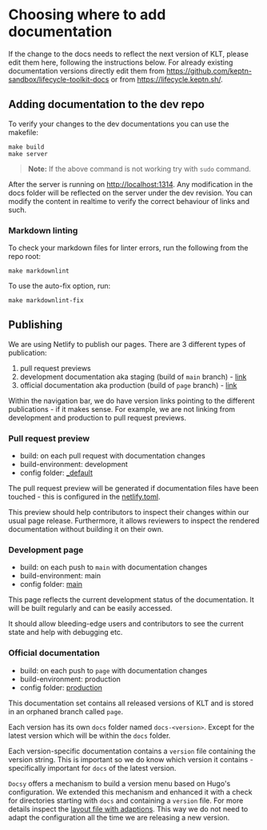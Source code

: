 # Choosing where to add documentation

If the change to the docs needs to reflect the next version of KLT, please edit them here, following the instructions
below.
For already existing documentation versions directly edit them
from <https://github.com/keptn-sandbox/lifecycle-toolkit-docs> or from <https://lifecycle.keptn.sh/>.

## Adding documentation to the dev repo

To verify your changes to the dev documentations you can use the makefile:

```shell
make build
make server
```

> **Note:**
If the above command is not working try with `sudo` command.

After the server is running on <http://localhost:1314>.
Any modification in the docs folder will be reflected on the server under the dev revision.
You can modify the content in realtime to verify the correct behaviour of links and such.

### Markdown linting

To check your markdown files for linter errors, run the following from the repo root:

```shell
make markdownlint
```

To use the auto-fix option, run:

```shell
make markdownlint-fix
```

## Publishing

We are using Netlify to publish our pages.
There are 3 different types of publication:

1. pull request previews
2. development documentation aka staging (build of `main` branch) - [link](https://main.lifecycle-test.keptn.sh)
3. official documentation aka production (build of `page` branch) - [link](https://lifecycle-test.keptn.sh)

Within the navigation bar, we do have version links pointing to the different publications - if it makes sense.
For example, we are not linking from development and production to pull request previews.

### Pull request preview

- build: on each pull request with documentation changes
- build-environment: development
- config folder: [_default](./config/_default/)

The pull request preview will be generated if documentation files have been touched - this is configured in the [netlify.toml](../netlify.toml).

This preview should help contributors to inspect their changes within our usual page release.
Furthermore, it allows reviewers to inspect the rendered documentation without building it on their own.

### Development page

- build: on each push to `main` with documentation changes
- build-environment: main
- config folder: [main](./config/staging/)

This page reflects the current development status of the documentation.
It will be built regularly and can be easily accessed.

It should allow bleeding-edge users and contributors to see the current state and help with debugging etc.

### Official documentation

- build: on each push to `page` with documentation changes
- build-environment: production
- config folder: [production](./config/production/)

This documentation set contains all released versions of KLT and is stored in an orphaned branch called `page`.

Each version has its own `docs` folder named `docs-<version>`.
Except for the latest version which will be within the `docs` folder.

Each version-specific documentation contains a `version` file containing the version string.
This is important so we do know which version it contains - specifically important for `docs` of the latest version.

`Docsy` offers a mechanism to build a version menu based on Hugo's configuration.
We extended this mechanism and enhanced it with a check for directories starting with `docs` and containing a `version` file.
For more details inspect the [layout file with adaptions](layouts/partials/navbar-version-selector.html).
This way we do not need to adapt the configuration all the time we are releasing a new version.
